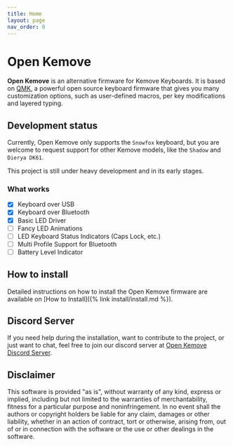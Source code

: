 ```yaml
---
title: Home
layout: page
nav_order: 0
---
```


# Open Kemove

**Open Kemove** is an alternative firmware for Kemove Keyboards. It is based on [QMK](https://qmk.fm/), a powerful open source keyboard firmware that gives you many customization options, such as user-defined macros, per key modifications and layered typing.

## Development status

Currently, Open Kemove only supports the `Snowfox` keyboard, but you are welcome to request support for other Kemove models, like the `Shadow` and `Dierya DK61`.

This project is still under heavy development and in its early stages.

### What works

- [x] Keyboard over USB
- [x] Keyboard over Bluetooth
- [x] Basic LED Driver
- [ ] Fancy LED Animations
- [ ] LED Keyboard Status Indicators (Caps Lock, etc.)
- [ ] Multi Profile Support for Bluetooth
- [ ] Battery Level Indicator

## How to install

Detailed instructions on how to install the Open Kemove firmware are available on [How to Install]({% link install/install.md %}).

## Discord Server

If you need help during the installation, want to contribute to the project, or just want to chat, feel free to join our discord server at [Open Kemove Discord Server](https://discord.gg/TFeG4cb3yk).

## Disclaimer

This software is provided "as is", without warranty of any kind, express or implied, including but not limited to the warranties of merchantability, fitness for a particular purpose and noninfringement. In no event shall the authors or copyright holders be liable for any claim, damages or other liability, whether in an action of contract, tort or otherwise, arising from, out of or in connection with the software or the use or other dealings in the software.
